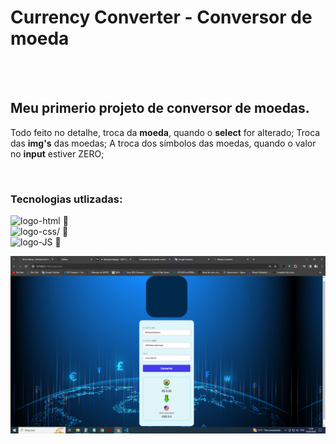 <h1>Currency Converter - Conversor de moeda</h1>
<br/>
<br/>
<h2>Meu primerio projeto de conversor de moedas.</h2>
<p>Todo feito no detalhe, troca da <b>moeda</b>, quando o <b>select</b> for alterado; Troca das <b>img's</b> das moedas; A troca dos símbolos das moedas,
quando o valor no <b>input</b> estiver ZERO;</p>
<br/>
<h3>Tecnologias utlizadas:</h3>

<img src="https://img.shields.io/badge/HTML-239120?style=for-the-badge&logo=html5&logoColor=white" alt="logo-html"/>  :pushpin: <br/>
<img src="https://img.shields.io/badge/CSS3-1572B6?style=for-the-badge&logo=css3&logoColor=white" alt=logo-css/>   :pushpin: <br/>
<img src="https://img.shields.io/badge/JavaScript-F7DF1E?style=for-the-badge&logo=javascript&logoColor=black" alt="logo-JS" width="85px" height="25px" />  :pushpin:

<img src="https://github.com/andersonpontes88/Conversor-Moedas/blob/master/assets/imgCurrencyMoney.png?raw=true" alt="img-do-projeto-conversor"/>
